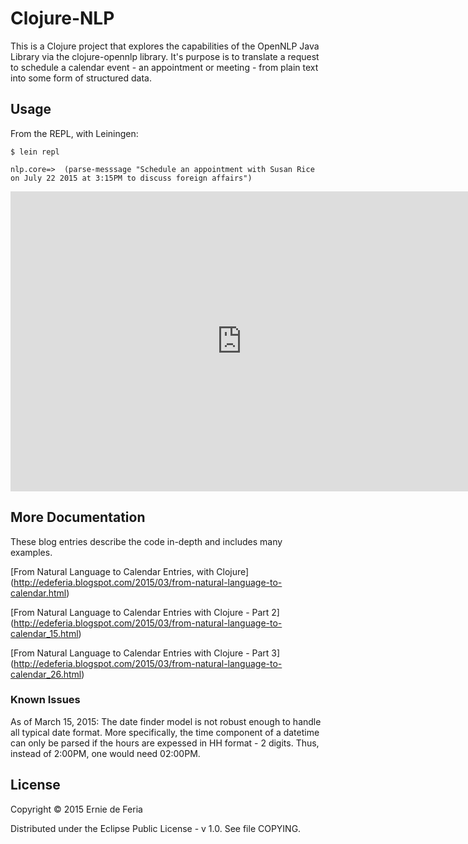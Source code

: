 # Clojure-NLP

This is a Clojure project that explores the capabilities of the OpenNLP Java Library via the clojure-opennlp library.
It's purpose is to translate a request to schedule a calendar event - an appointment or meeting - from plain text
into some form of structured data.

## Usage

From the REPL, with Leiningen:

    $ lein repl

    nlp.core=>  (parse-messsage "Schedule an appointment with Susan Rice on July 22 2015 at 3:15PM to discuss foreign affairs")

<iframe height="480" src="http://showterm.io/060ded2b1ae257902d062#fast" width="740" frameborder="0" allowfullscreen="allowfullscreen"></iframe>

## More Documentation

These blog entries describe the code in-depth and includes many examples.

[From Natural Language to Calendar Entries, with Clojure] (http://edeferia.blogspot.com/2015/03/from-natural-language-to-calendar.html)

[From Natural Language to Calendar Entries with Clojure - Part 2] (http://edeferia.blogspot.com/2015/03/from-natural-language-to-calendar_15.html)

[From Natural Language to Calendar Entries with Clojure - Part 3]
(http://edeferia.blogspot.com/2015/03/from-natural-language-to-calendar_26.html)

### Known Issues

As of March 15, 2015: The date finder model is not robust enough to handle all typical date format. More specifically, the time
component of a datetime can only be parsed if the hours are expessed in HH format - 2 digits. Thus, instead of 2:00PM, one would
need 02:00PM.


## License

Copyright © 2015 Ernie de Feria

Distributed under the Eclipse Public License - v 1.0. See file COPYING.
